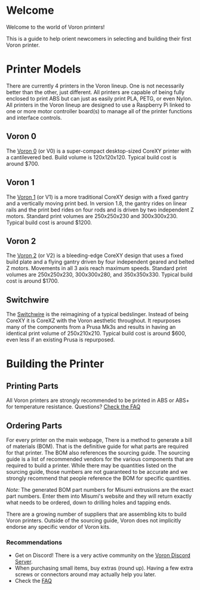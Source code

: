 # Welcome

Welcome to the world of Voron printers!

This is a guide to help orient newcomers in selecting and building their first Voron printer.

# Printer Models

There are currently 4 printers in the Voron lineup.  One is not necessarily better than the other, just different.  All printers are capable of being fully enclosed to print ABS but can just as easily print PLA, PETG, or even Nylon.  All printers in the Voron lineup are designed to use a Raspberry Pi linked to one or more motor controller board(s) to manage all of the printer functions and interface controls.

## Voron 0

The [Voron 0](http://vorondesign.com/voron0) (or V0) is a super-compact desktop-sized CoreXY printer with a cantilevered bed.  Build volume is 120x120x120.  Typical build cost is around $700.

## Voron 1

The [Voron 1](http://vorondesign.com/voron1.8) (or V1) is a more traditional CoreXY design with a fixed gantry and a vertically moving print bed.  In version 1.8, the gantry rides on linear rails and the print bed rides on four rods and is driven by two independent Z motors.  Standard print volumes are 250x250x230 and 300x300x230.  Typical build cost is around $1200.

## Voron 2

The [Voron 2](http://vorondesign.com/voron2.4) (or V2) is a bleeding-edge CoreXY design that uses a fixed build plate and a flying gantry driven by four independent geared and belted Z motors.  Movements in all 3 axis reach maximum speeds.  Standard print volumes are 250x250x230, 300x300x280, and 350x350x330.  Typical build cost is around $1700.

## Switchwire

The [Switchwire](http://vorondesign.com/voron_switchwire) is the reimagining of a typical bedslinger.  Instead of being CoreXY it is CoreXZ with the Voron aesthetic throughout.  It repurposes many of the components from a Prusa Mk3s and results in having an identical print volume of 250x210x210.  Typical build cost is around $600, even less if an existing Prusa is repurposed.

# Building the Printer

## Printing Parts

All Voron printers are strongly recommended to be printed in ABS or ABS+ for temperature resistance.  Questions?  [Check the FAQ](./faq.md#printing-parts)

## Ordering Parts

For every printer on the main webpage, There is a method to generate a bill of materials (BOM).  That is the definitive guide for what parts are required for that printer.  The BOM also references the sourcing guide.  The sourcing guide is a list of recommended vendors for the various components that are required to build a printer.  While there may be quantities listed on the sourcing guide, those numbers are not guaranteed to be accurate and we strongly recommend that people reference the BOM for specific quantities.

_Note:_ The generated BOM part numbers for Misumi extrusions are the exact part numbers.  Enter them into Misumi's website and they will return exactly what needs to be ordered, down to drilling holes and tapping ends.

There are a growing number of suppliers that are assembling kits to build Voron printers.  Outside of the sourcing guide, Voron does not implicitly endorse any specific vendor of Voron kits.

### Recommendations

* Get on Discord!  There is a very active community on the [Voron Discord Server](https://discord.gg/voron).
* When purchasing small items, buy extras (round up).  Having a few extra screws or connectors around may actually help you later.
* Check the [FAQ](./faq.md)
